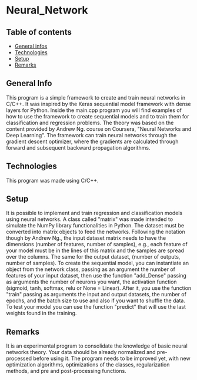 # Neural_Network

## Table of contents
* [General infos](#general-info)
* [Technologies](#technologies)
* [Setup](#setup)
* [Remarks](#Remarks)

## General Info
This program is a simple framework to create and train neural networks in C/C++. It was inspired by the Keras sequential model framework with dense layers for Python. Inside the main.cpp program you will find examples of how to use the framework to create sequential models and to train them for classification and regression problems. The theory was based on the content provided by Andrew Ng. course on Coursera, "Neural Networks and Deep Learning". The framework can train neural networks through the gradient descent optimizer, where the gradients are calculated through forward and subsequent backward propagation algorithms. 

 ## Technologies
 This program was made using C/C++.
 
 ## Setup
 It is possible to implement and train regression and classification models using neural networks. A class called "matrix" was made intended to simulate the NumPy library functionalities in Python. The dataset must be converted into matrix objects to feed the networks. Following the notation though by Andrew Ng., the input dataset matrix needs to have the dimensions (number of features, number of samples), e.g., each feature of your model must be in the lines of this matrix and the samples are spread over the columns. The same for the output dataset, (number of outputs, number of samples). To create the sequential model, you can instantiate an object from the network class, passing as an argument the number of features of your input dataset, then use the function "add_Dense" passing as arguments the number of neurons you want, the activation function (sigmoid, tanh, softmax, relu or None = Linear). After it, you use the function "train" passing as arguments the input and output datasets, the number of epochs, and the batch size to use and also if you want to shuffle the data. To test your model you can use the function "predict" that will use the last weights found in the training. 
 
 ## Remarks
 It is an experimental program to consolidate the knowledge of basic neural networks theory. Your data should be already normalized and pre-processed before using it. The program needs to be improved yet, with new optimization algorithms, optimizations of the classes, regularization methods, and pre and post-processing functions. 
